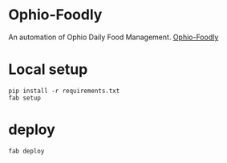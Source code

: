 Ophio-Foodly
=======================
An automation of Ophio Daily Food Management.
[Ophio-Foodly](http://foodly.ophio.co.in)
# Local setup

```
pip install -r requirements.txt
fab setup
```

# deploy

```
fab deploy
```


